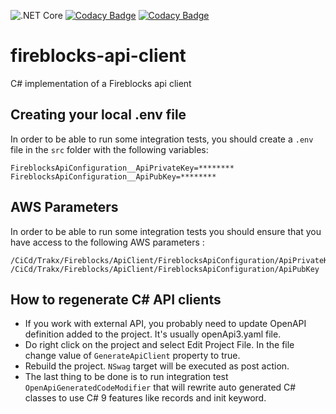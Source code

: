 ![.NET Core](https://github.com/trakx/fireblocks-api-client/workflows/.NET%20Core/badge.svg)
[![Codacy Badge](https://app.codacy.com/project/badge/Grade/6fe2cb28a3394099931eabf90d8245c0)](https://www.codacy.com/gh/trakx/fireblocks-api-client/dashboard?utm_source=github.com&amp;utm_medium=referral&amp;utm_content=trakx/fireblocks-api-client&amp;utm_campaign=Badge_Grade)
[![Codacy Badge](https://app.codacy.com/project/badge/Coverage/6fe2cb28a3394099931eabf90d8245c0)](https://www.codacy.com/gh/trakx/fireblocks-api-client/dashboard?utm_source=github.com&utm_medium=referral&utm_content=trakx/fireblocks-api-client&utm_campaign=Badge_Coverage)

# fireblocks-api-client
C# implementation of a Fireblocks api client

## Creating your local .env file
In order to be able to run some integration tests, you should create a `.env` file in the `src` folder with the following variables:
```secretsEnvVariables
FireblocksApiConfiguration__ApiPrivateKey=********
FireblocksApiConfiguration__ApiPubKey=********
```

## AWS Parameters
In order to be able to run some integration tests you should ensure that you have access to the following AWS parameters :
```awsParams
/CiCd/Trakx/Fireblocks/ApiClient/FireblocksApiConfiguration/ApiPrivateKey
/CiCd/Trakx/Fireblocks/ApiClient/FireblocksApiConfiguration/ApiPubKey
```

## How to regenerate C# API clients

* If you work with external API, you probably need to update OpenAPI definition added to the project. It's usually openApi3.yaml file.
* Do right click on the project and select Edit Project File. In the file change value of `GenerateApiClient` property to true.
* Rebuild the project. `NSwag` target will be executed as post action.
* The last thing to be done is to run integration test `OpenApiGeneratedCodeModifier` that will rewrite auto generated C# classes to use C# 9 features like records and init keyword.
